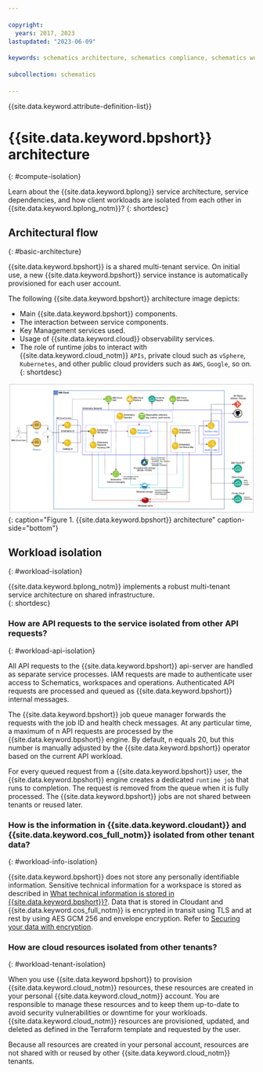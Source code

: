 ```yaml
---

copyright:
  years: 2017, 2023
lastupdated: "2023-06-09"

keywords: schematics architecture, schematics compliance, schematics workload isolation, schematics dependencies

subcollection: schematics

---
```


{{site.data.keyword.attribute-definition-list}}

# {{site.data.keyword.bpshort}} architecture
{: #compute-isolation}

Learn about the {{site.data.keyword.bplong}} service architecture, service dependencies, and how client workloads are isolated from each other in {{site.data.keyword.bplong_notm}}?
{: shortdesc}

## Architectural flow
{: #basic-architecture}

{{site.data.keyword.bpshort}} is a shared multi-tenant service. On initial use, a new {{site.data.keyword.bpshort}} service instance is automatically provisioned for each user account.

The following {{site.data.keyword.bpshort}} architecture image depicts:  
- Main {{site.data.keyword.bpshort}} components.
- The interaction between service components.
- Key Management services used. 
- Usage of {{site.data.keyword.cloud}} observability services.
- The role of runtime jobs to interact with {{site.data.keyword.cloud_notm}} `APIs`, private cloud such as `vSphere`, `Kubernetes`, and other public cloud providers such as `AWS`, `Google`, so on.
{: shortdesc}

![{{site.data.keyword.bpshort}} architecture](images/schematics-enduser-architecture.png){: caption="Figure 1. {{site.data.keyword.bpshort}} architecture" caption-side="bottom"}

## Workload isolation
{: #workload-isolation}

{{site.data.keyword.bplong_notm}} implements a robust multi-tenant service architecture on shared infrastructure.  
{: shortdesc}

### How are API requests to the service isolated from other API requests?
{: #workload-api-isolation}

All API requests to the {{site.data.keyword.bpshort}} api-server are handled as separate service processes. IAM requests are made to authenticate user access to Schematics, workspaces and operations. Authenticated API requests are processed and queued as {{site.data.keyword.bpshort}} internal messages. 

The {{site.data.keyword.bpshort}} job queue manager forwards the requests with the job ID and health check messages. At any particular time, a maximum of n API requests are processed by the {{site.data.keyword.bpshort}} engine. By default, n equals 20, but this number is manually adjusted by the {{site.data.keyword.bpshort}} operator based on the current API workload. 

For every queued request from a {{site.data.keyword.bpshort}} user, the {{site.data.keyword.bpshort}} engine creates a dedicated `runtime job` that runs to completion.  The request is removed from the queue when it is fully processed. The {{site.data.keyword.bpshort}} jobs are not shared between tenants or reused later.

### How is the information in {{site.data.keyword.cloudant}} and {{site.data.keyword.cos_full_notm}} isolated from other tenant data?
{: #workload-info-isolation}

{{site.data.keyword.bpshort}} does not store any personally identifiable information. Sensitive technical information for a workspace is stored as described in [What technical information is stored in {{site.data.keyword.bpshort}}?](/docs/schematics?topic=schematics-secure-data#ti-data). Data that is stored in Cloudant and {{site.data.keyword.cos_full_notm}} is encrypted in transit using TLS and at rest by using AES GCM 256 and envelope encryption. Refer to [Securing your data with encryption](/docs/schematics?topic=schematics-secure-data).

### How are cloud resources isolated from other tenants? 
{: #workload-tenant-isolation}

When you use {{site.data.keyword.bpshort}} to provision {{site.data.keyword.cloud_notm}} resources, these resources are created in your personal {{site.data.keyword.cloud_notm}} account. You are responsible to manage these resources and to keep them up-to-date to avoid security vulnerabilities or downtime for your workloads. {{site.data.keyword.cloud_notm}} resources are provisioned, updated, and deleted as defined in the Terraform template and requested by the user. 

Because all resources are created in your personal account, resources are not shared with or reused by other {{site.data.keyword.cloud_notm}} tenants.

